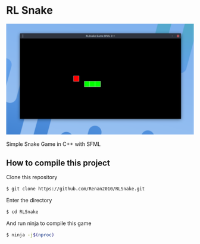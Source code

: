 # RL Snake

<img src="images/RLSnake.png">

Simple Snake Game in C++ with SFML
## How to compile this project
Clone this repository
```bash
$ git clone https://github.com/Renan2010/RLSnake.git
```
Enter the directory
```bash
$ cd RLSnake
```
And run ninja to compile this game
```bash
$ ninja -j$(nproc)
```
